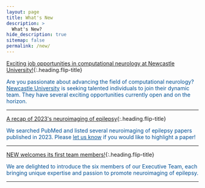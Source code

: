 ```yaml
---
layout: page
title: What's New
description: >
  What's New?
hide_description: true
sitemap: false
permalink: /new/
---
```


[Exciting job opportunities in computational neurology at Newcastle University!]{:.heading.flip-title}
<p style="font-size:14px;color:#015095"> Are you passionate about advancing the field of computational neurology? <a href="https://www.ncl.ac.uk/" style="font-size:14px;color:#015095" target="_blank">Newcastle University</a> is seeking talented individuals to join their dynamic team. They have several exciting opportunities currently open and on the horizon. </p> <hr>

[A recap of 2023's neuroimaging of epilepsy]{:.heading.flip-title}
<p style="font-size:14px;color:#015095"> We searched PubMed and listed several neuroimaging of epilepsy papers published in 2023. Please <a href="mailto:info@new-epilepsy.com" style="font-size:14px;color:#015095">let us know</a> if you would like to highlight a paper! </p> <hr>

[NEW welcomes its first team members!]{:.heading.flip-title}
<p style="font-size:14px;color:#015095"> We are delighted to introduce the six members of our Executive Team, each bringing unique expertise and passion to promote neuroimaging of epilepsy. </p> <hr>

[Exciting job opportunities in computational neurology at Newcastle University!]: 2024.01.10.md
[A recap of 2023's neuroimaging of epilepsy]: 2023.12.08.md
[NEW welcomes its first team members!]: 2023.12.15.md